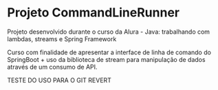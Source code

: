 # Projeto CommandLineRunner

Projeto desenvolvido durante o curso da Alura - Java: trabalhando com lambdas, streams e Spring Framework

Curso com finalidade de apresentar a interface de linha de comando do SpringBoot + uso da biblioteca de
stream para manipulação de dados através de um consumo de API.

TESTE DO USO PARA O GIT REVERT